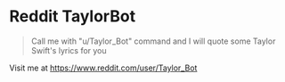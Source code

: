 # Reddit TaylorBot
> Call me with "u/Taylor_Bot" command and I will quote some Taylor Swift's lyrics for you

Visit me at <https://www.reddit.com/user/Taylor_Bot>
